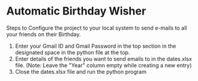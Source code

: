# Automatic Birthday Wisher

Steps to Configure the project to your local system to send e-mails to all your friends on their Birthday.

1. Enter your Gmail ID and Gmail Password in the top section in the designated space in the python file at the top.
2. Enter details of the friends you want to send emails to in the dates.xlsx file. (Note: Leave the "Year" column empty while creating a new entry)
3. Close the dates.xlsx file and run the python program

